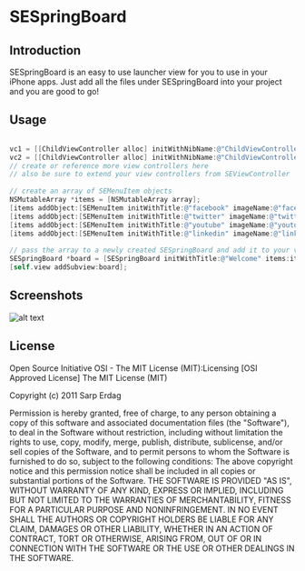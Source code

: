 SESpringBoard
====================

Introduction
---------------------

SESpringBoard is an easy to use launcher view for you to use in your iPhone apps. Just add all the files under SESpringBoard into your project and you are good to go!

Usage
---------------------

```objective-c

vc1 = [[ChildViewController alloc] initWithNibName:@"ChildViewController" bundle:nil];
vc2 = [[ChildViewController alloc] initWithNibName:@"ChildViewController" bundle:nil];
// create or reference more view controllers here
// also be sure to extend your view controllers from SEViewController
    
// create an array of SEMenuItem objects
NSMutableArray *items = [NSMutableArray array];
[items addObject:[SEMenuItem initWithTitle:@"facebook" imageName:@"facebook.png" viewController:vc1]];
[items addObject:[SEMenuItem initWithTitle:@"twitter" imageName:@"twitter.png" viewController:vc2]];
[items addObject:[SEMenuItem initWithTitle:@"youtube" imageName:@"youtube.png" viewController:vc1]];
[items addObject:[SEMenuItem initWithTitle:@"linkedin" imageName:@"linkedin.png" viewController:vc2]];
    
// pass the array to a newly created SESpringBoard and add it to your view
SESpringBoard *board = [SESpringBoard initWithTitle:@"Welcome" items:items launcherImage:[UIImage imageNamed:@"navbtn_home.png"]];
[self.view addSubview:board];

```

Screenshots
---------------------

![alt text](http://s3.amazonaws.com/cocoacontrols_production/ios_screens/424/full.png?1320540435 "SESpringBoard")

License
---------------------

Open Source Initiative OSI - The MIT License (MIT):Licensing [OSI Approved License] The MIT License (MIT)

Copyright (c) 2011 Sarp Erdag

Permission is hereby granted, free of charge, to any person obtaining a copy of this software and associated documentation files (the "Software"), to deal in the Software without restriction, including without limitation the rights to use, copy, modify, merge, publish, distribute, sublicense, and/or sell copies of the Software, and to permit persons to whom the Software is furnished to do so, subject to the following conditions:
The above copyright notice and this permission notice shall be included in all copies or substantial portions of the Software.
THE SOFTWARE IS PROVIDED "AS IS", WITHOUT WARRANTY OF ANY KIND, EXPRESS OR IMPLIED, INCLUDING BUT NOT LIMITED TO THE WARRANTIES OF MERCHANTABILITY, FITNESS FOR A PARTICULAR PURPOSE AND NONINFRINGEMENT. IN NO EVENT SHALL THE AUTHORS OR COPYRIGHT HOLDERS BE LIABLE FOR ANY CLAIM, DAMAGES OR OTHER LIABILITY, WHETHER IN AN ACTION OF CONTRACT, TORT OR OTHERWISE, ARISING FROM, OUT OF OR IN CONNECTION WITH THE SOFTWARE OR THE USE OR OTHER DEALINGS IN THE SOFTWARE.
